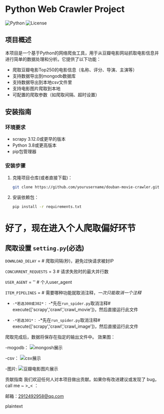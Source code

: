 # Python Web Crawler Project

![Python](https://img.shields.io/badge/Python-3.8%2B-blue.svg)
![License](https://img.shields.io/badge/License-MIT-green.svg)

## 项目概述

本项目是一个基于Python的网络爬虫工具，用于从豆瓣电影网站抓取电影信息并进行简单的数据处理和分析。它提供了以下功能：

- 爬取豆瓣电影Top250的电影信息（名称、评分、导演、主演等）
- 支持数据导出到mongodb数据库
- 支持数据导出到本地csv文件里
- 支持电影图片爬取到本地
- 可配置的爬取参数（如爬取间隔、超时设置）

## 安装指南

### 环境要求
- scrapy 3.12.0或更早的版本
- Python 3.8或更高版本
- pip包管理器


### 安装步骤

1. 克隆项目仓库(或者直接下载)：
   ```bash
   git clone https://github.com/yourusername/douban-movie-crawler.git

2. 安装依赖包：
   ```bash
   pip install -r requirements.txt

# 好了，现在进入个人爬取偏好环节 


## 爬取设置 `setting.py`(必选)
`DOWNLOAD_DELAY` =   # 爬取间隔(秒)，避免过快请求被封IP

`CONCURRENT_REQUESTS` = 3  # 请求失败时的最大并行数

`USER_AGENT` = ''  # 个人user_agent

`ITEM_PIPELINES` = # 需要哪种功能就取消注释，_一次只能取消一个注释_
   
  - ```-*若选300或302*：```
      -*先在`run_spider.py`取消注释# execute(['scrapy','crawl','crawl_movie'])，然后直接运行此文件
   
  - ```-*若选301*：```
      -*先在`run_spider.py`取消注释# execute(['scrapy','crawl','crawl_image'])，然后直接运行此文件


爬取完成后，数据将保存在指定的输出文件中。
效果图：

-mogodb：
![mongosh展示](1.png)

-csv：
![csv展示](2.png)

-图片:
![豆瓣电影图片展示](3.png)


贡献指南
我们欢迎任何人对本项目做出贡献。如果你有改进建议或发现了 bug，call me ~  >_< ：



邮箱：2912492958@qq.com

plaintext


